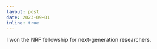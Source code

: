 ```yaml
---
layout: post
date: 2023-09-01
inline: true
---
```


I won the NRF fellowship for next-generation researchers.

